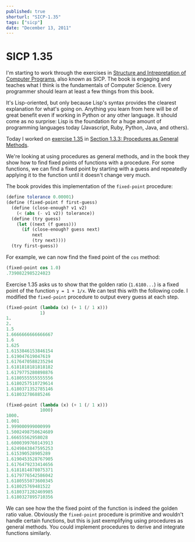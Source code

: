 ```yaml
---
published: true
shorturl: "SICP-1.35"
tags: ["sicp"]
date: "December 13, 2011"
---
```


# SICP 1.35

I'm starting to work through the exercises in [Structure and Intrepretation of Computer Programs](http://mitpress.mit.edu/sicp/), also known as SICP. The book is engaging and teaches what I think is the fundamentals of Computer Science. Every programmer should learn at least a few things from this book.

It's Lisp-oriented, but only because Lisp's syntax provides the clearest explanation for what's going on. Anything you learn from here will be of great benefit even if working in Python or any other language. It should come as no surprise: Lisp is the foundation for a huge amount of programming languages today (Javascript, Ruby, Python, Java, and others).

Today I worked on [exercise 1.35](http://mitpress.mit.edu/sicp/full-text/book/book-Z-H-12.html#%_thm_1.35) in [Section 1.3.3: Procedures as General Methods](http://mitpress.mit.edu/sicp/full-text/book/book-Z-H-12.html#%_sec_1.3.3).

We're looking at using procedures as general methods, and in the book they show how to find fixed points of functions with a procedure. For some functions, we can find a fixed point by starting with a guess and repeatedly applying it to the function until it doesn't change very much.

The book provides this implementation of the `fixed-point` procedure:

```scheme
(define tolerance 0.00001)
(define (fixed-point f first-guess)
  (define (close-enough? v1 v2)
    (< (abs (- v1 v2)) tolerance))
  (define (try guess)
    (let ((next (f guess)))
      (if (close-enough? guess next)
          next
          (try next))))
  (try first-guess))
```

For example, we can now find the fixed point of the `cos` method:

```scheme
(fixed-point cos 1.0)
.7390822985224023
```

Exercise 1.35 asks us to show that the golden ratio (`1.6180...`) is a fixed point of the function `y = 1 + 1/x`. We can test this with the following code. I modified the `fixed-point` procedure to output every guess at each step.

```scheme
(fixed-point (lambda (x) (+ 1 (/ 1 x)))
             1)
1.
2.
1.5
1.6666666666666667
1.6
1.625
1.6153846153846154
1.619047619047619
1.6176470588235294
1.6181818181818182
1.6179775280898876
1.6180555555555556
1.6180257510729614
1.6180371352785146
1.618032786885246

(fixed-point (lambda (x) (+ 1 (/ 1 x)))
             1000)
1000.
1.001
1.999000999000999
1.5002498750624689
1.66655562958028
1.6000399760143913
1.6249843847595253
1.615390528905289
1.6190453528767905
1.6176479233414656
1.6181814878075371
1.6179776542586042
1.6180555073600345
1.618025769481522
1.6180371282469985
1.6180327895710356
```

We can see how the the fixed point of the function is indeed the golden ratio value. Obviously the `fixed-point` procedure is primitive and wouldn't handle certain functions, but this is just exemplifying using procedures as general methods. You could implement procedures to derive and integrate functions similarly.
